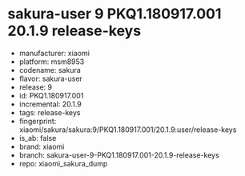 # sakura-user 9 PKQ1.180917.001 20.1.9 release-keys
- manufacturer: xiaomi
- platform: msm8953
- codename: sakura
- flavor: sakura-user
- release: 9
- id: PKQ1.180917.001
- incremental: 20.1.9
- tags: release-keys
- fingerprint: xiaomi/sakura/sakura:9/PKQ1.180917.001/20.1.9:user/release-keys
- is_ab: false
- brand: xiaomi
- branch: sakura-user-9-PKQ1.180917.001-20.1.9-release-keys
- repo: xiaomi_sakura_dump
